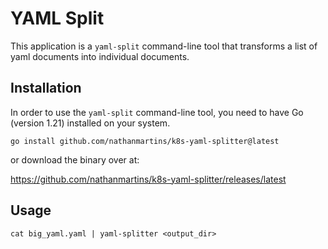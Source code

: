# YAML Split

This application is a `yaml-split` command-line tool that transforms a list of yaml documents into individual documents.

## Installation

In order to use the `yaml-split` command-line tool, you need to have Go (version 1.21) installed on your system.

`go install github.com/nathanmartins/k8s-yaml-splitter@latest`

or download the binary over at:

https://github.com/nathanmartins/k8s-yaml-splitter/releases/latest


## Usage 

`cat big_yaml.yaml | yaml-splitter <output_dir>`

